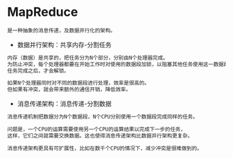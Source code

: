 # MapReduce
```md
是一种抽象的消息传递，及数据并行化的架构。
```
* 数据并行架构：共享内存-分割任务
```md
内存（数据）是共享的，把任务分为N个部分，分别由N个处理器完成。
为防止冲突，每个处理器都要在开始工作时对使用的数据段加锁，以阻塞其他任务使用这一数据段。
任务完成之后，才会解锁。

如果N个处理器同时对不同的数据段进行处理，效率是很高的。
但如果有冲突，就会带来额外的通信开销，降低效率。
```
* 消息传递架构：消息传递-分割数据
```md
消息传递机制把数据分为N个数据段，N个CPU分别使用一个数据段完成同样的任务。

问题是，一个CPU的运算需要使用另一个CPU的运算结果以完成下一步的任务，
这样，它们之间就需要交换数据。这也使得消息传递架构比数据并行架构更复杂。

消息传递架构更具有可扩展性，比如在数千个CPU的情况下，减少冲突是很难做到的。
```
